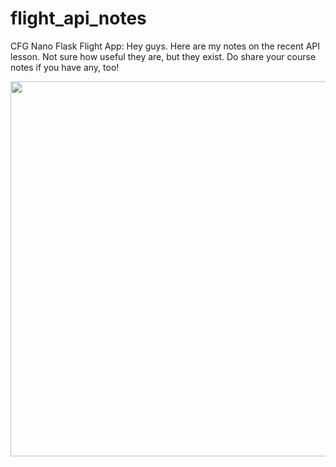 # flight_api_notes
CFG Nano Flask Flight App:
Hey guys. Here are my notes on the recent API lesson. Not sure how useful they are, but they exist. 
Do share your course notes if you have any, too! 

<img src="https://media.giphy.com/media/WsNbxuFkLi3IuGI9NU/giphy.gif" width=600 position=center>

